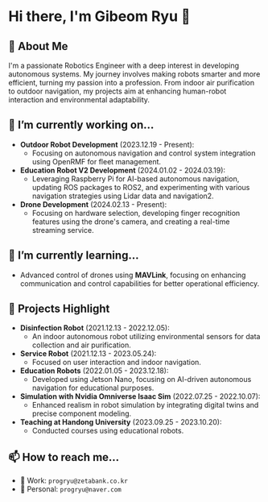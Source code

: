 # Hi there, I'm Gibeom Ryu 👋

## 🤖 About Me
I'm a passionate Robotics Engineer with a deep interest in developing autonomous systems. My journey involves making robots smarter and more efficient, turning my passion into a profession. From indoor air purification to outdoor navigation, my projects aim at enhancing human-robot interaction and environmental adaptability.

## 🔭 I’m currently working on...
- **Outdoor Robot Development** (2023.12.19 - Present):
  - Focusing on autonomous navigation and control system integration using OpenRMF for fleet management.
- **Education Robot V2 Development** (2024.01.02 - 2024.03.19):
  - Leveraging Raspberry Pi for AI-based autonomous navigation, updating ROS packages to ROS2, and experimenting with various navigation strategies using Lidar data and navigation2.
- **Drone Development** (2024.02.13 - Present):
  - Focusing on hardware selection, developing finger recognition features using the drone's camera, and creating a real-time streaming service.

## 🌱 I’m currently learning...
- Advanced control of drones using **MAVLink**, focusing on enhancing communication and control capabilities for better operational efficiency.

## 💬 Projects Highlight
- **Disinfection Robot** (2021.12.13 - 2022.12.05):
  - An indoor autonomous robot utilizing environmental sensors for data collection and air purification.
- **Service Robot** (2021.12.13 - 2023.05.24):
  - Focused on user interaction and indoor navigation.
- **Education Robots** (2022.01.05 - 2023.12.18):
  - Developed using Jetson Nano, focusing on AI-driven autonomous navigation for educational purposes.
- **Simulation with Nvidia Omniverse Isaac Sim** (2022.07.25 - 2022.10.07):
  - Enhanced realism in robot simulation by integrating digital twins and precise component modeling.
- **Teaching at Handong University** (2023.09.25 - 2023.10.20):
  - Conducted courses using educational robots.

## 📫 How to reach me...
- 🏢 Work: `progryu@zetabank.co.kr`
- 📧 Personal: `progryu@naver.com`
